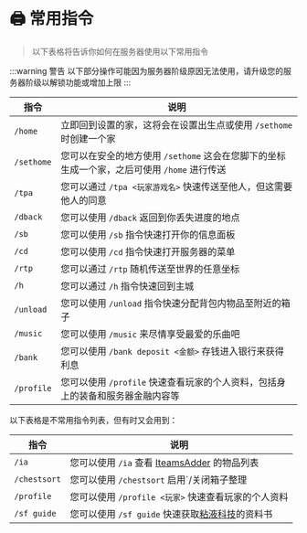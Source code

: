 # 🖨 常用指令

> 以下表格将告诉你如何在服务器使用以下常用指令

:::warning 警告
以下部分操作可能因为服务器阶级原因无法使用，请升级您的服务器阶级以解锁功能或增加上限
:::

| 指令       | 说明                                                                                     |
| ---------- | ---------------------------------------------------------------------------------------- |
| `/home`    | 立即回到设置的家，这将会在设置出生点或使用 `/sethome` 时创建一个家                             |
| `/sethome` | 您可以在安全的地方使用 `/sethome` 这会在您脚下的坐标生成一个家，之后可使用 `/home` 进行传送    |
| `/tpa`     | 您可以通过 `/tpa <玩家游戏名>` 快速传送至他人，但这需要他人的同意                             |
| `/dback`   | 您可以使用 `/dback` 返回到你丢失进度的地点                                                  |
| `/sb`      | 您可以使用 `/sb` 指令快速打开你的信息面板                                                   |
| `/cd`      | 您可以使用 `/cd` 指令快速打开服务器的菜单                                                   |
| `/rtp`     | 您可以通过 `/rtp` 随机传送至世界的任意坐标                                                  |
| `/h`       | 您可以通过 `/h` 指令快速回到主城                                                           |
| `/unload`  | 您可以使用 `/unload` 指令快速分配背包内物品至附近的箱子                                      |
| `/music`   | 您可以使用 `/music` 来尽情享受最爱的乐曲吧                                                  |
| `/bank`    | 您可以使用 `/bank deposit <金额>` 存钱进入银行来获得利息                                     |
| `/profile` | 您可以使用 `/profile` 快速查看玩家的个人资料，包括身上的装备和服务器金融内容等                 |

<!-- | `/sell`    | 您可以使用 `/sell` 将手中的东西卖出去                                                      | -->

以下表格是不常用指令列表，但有时又会用到：

| 指令         | 说明                                                                          |
| ------------ | ----------------------------------------------------------------------------- |
| `/ia`        | 您可以使用 `/ia` 查看 [IteamsAdder](https://itemsadder.devs.beer/) 的物品列表   |
| `/chestsort` | 您可以使用 `/chestsort` 启用`/关闭箱子整理                                      |
| `/profile`   | 您可以使用 `/profile <玩家>` 快速查看玩家的个人资料                                    |
| `/sf guide`  | 您可以使用 `/sf guide` 快速获取[粘液科技](/玩法/slimefun4)的资料书               |
